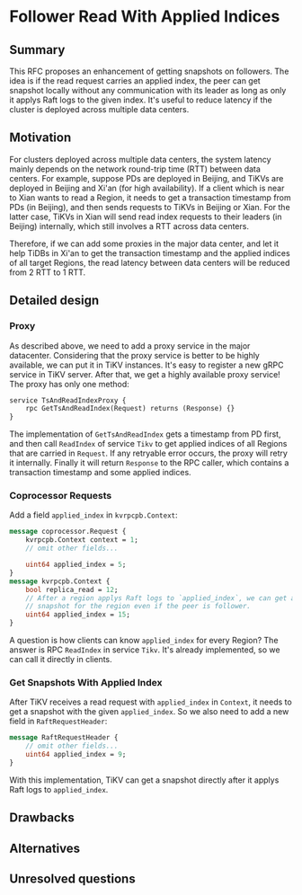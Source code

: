 # Follower Read With Applied Indices

## Summary

This RFC proposes an enhancement of getting snapshots on followers. The idea is
if the read request carries an applied index, the peer can get snapshot locally
without any communication with its leader as long as only it applys Raft logs
to the given index. It's useful to reduce latency if the cluster is deployed
across multiple data centers.

## Motivation

For clusters deployed across multiple data centers, the system latency mainly
depends on the network round-trip time (RTT) between data centers. For example,
suppose PDs are
deployed in Beijing, and TiKVs are deployed in Beijing and Xi'an (for high
availability). If a client which is near to Xian wants to read a Region, it
needs to get a transaction timestamp from PDs (in Beijing), and then sends
requests to TiKVs in Beijing or Xian. For the latter case, TiKVs in Xian will
send read index requests to their leaders (in Beijing) internally, which still
involves a RTT across data centers.

Therefore, if we can add some proxies in the major data center, and let it help TiDBs
in Xi'an to get the transaction timestamp and the applied indices of all target
Regions,
the read latency between data centers will be reduced from 2 RTT to 1 RTT.

## Detailed design

### Proxy

As described above, we need to add a proxy service in the major datacenter.
Considering that the proxy service is better to be highly available, we can put it
in TiKV instances. It's easy to register a new gRPC service in TiKV server.
After that, we get a highly available proxy service! The proxy has only one
method:

```protobuf
service TsAndReadIndexProxy {
    rpc GetTsAndReadIndex(Request) returns (Response) {}
}
```

The implementation of `GetTsAndReadIndex` gets a timestamp from PD first,
and then call `ReadIndex` of service `Tikv` to get applied indices of all
Regions that are carried in `Request`. If any retryable error occurs, the proxy
will retry it internally. Finally it will return `Response` to the RPC caller,
which contains a transaction timestamp and some applied indices.

### Coprocessor Requests

Add a field `applied_index` in `kvrpcpb.Context`:

```protobuf
message coprocessor.Request {
    kvrpcpb.Context context = 1;
    // omit other fields...

    uint64 applied_index = 5;
}
message kvrpcpb.Context {
    bool replica_read = 12;
    // After a region applys Raft logs to `applied_index`, we can get a
    // snapshot for the region even if the peer is follower.
    uint64 applied_index = 15;
}
```

A question is how clients can know `applied_index` for every Region? The
answer is RPC `ReadIndex` in service `Tikv`. It's already implemented, so we can
call it directly in clients.

### Get Snapshots With Applied Index

After TiKV receives a read request with `applied_index` in `Context`, it needs
to get a snapshot with the given `applied_index`. So we also need to add a new
field in `RaftRequestHeader`:

```protobuf
message RaftRequestHeader {
    // omit other fields...
    uint64 applied_index = 9;
}
```

With this implementation, TiKV can get a snapshot directly after it applys Raft
logs to `applied_index`.

## Drawbacks

## Alternatives

## Unresolved questions
